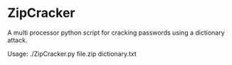 # ZipCracker
A multi processor python script for cracking passwords using a dictionary attack. 

Usage: ./ZipCracker.py file.zip dictionary.txt
